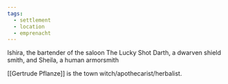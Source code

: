 ```yaml
---
tags:
  - settlement
  - location
  - emprenacht
---
```

Ishira, the bartender of the saloon The Lucky Shot
Darth, a dwarven shield smith, and Sheila, a human armorsmith

[[Gertrude Pflanze]] is the town witch/apothecarist/herbalist. 